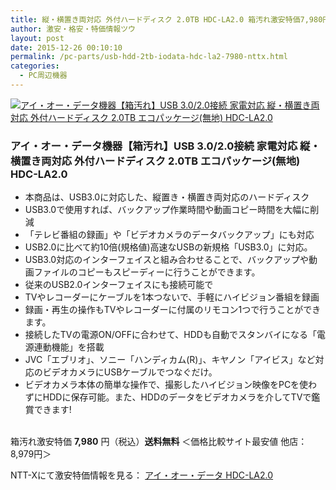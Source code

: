 ```yaml
---
title: 縦・横置き両対応 外付ハードディスク 2.0TB HDC-LA2.0 箱汚れ激安特価7,980円！送料無料！
author: 激安・格安・特価情報ツウ
layout: post
date: 2015-12-26 00:10:10
permalink: /pc-parts/usb-hdd-2tb-iodata-hdc-la2-7980-nttx.html
categories:
  - PC周辺機器
---
```


<div class="img-bg2 img_L">
  <a href="http://px.a8.net/svt/ejp?a8mat=ZYP6S+8IMA3E+S1Q+BWGDT&#038;a8ejpredirect=http://nttxstore.jp/_II_QZX0009803" target="_blank"><img border="0" alt="アイ・オー・データ機器【箱汚れ】USB 3.0/2.0接続 家電対応 縦・横置き両対応 外付ハードディスク 2.0TB エコパッケージ(無地) HDC-LA2.0" src="http://image.nttxstore.jp/l2_images/I/IO/IO14660644.jpg" data-recalc-dims="1" /></a>
</div>

<!--more-->
### アイ・オー・データ機器【箱汚れ】USB 3.0/2.0接続 家電対応 縦・横置き両対応 外付ハードディスク 2.0TB エコパッケージ(無地) HDC-LA2.0

* 本商品は、USB3.0に対応した、縦置き・横置き両対応のハードディスク
* USB3.0で使用すれば、バックアップ作業時間や動画コピー時間を大幅に削減
* 「テレビ番組の録画」や「ビデオカメラのデータバックアップ」にも対応
* USB2.0に比べて約10倍(規格値)高速なUSBの新規格「USB3.0」に対応。
* USB3.0対応のインターフェイスと組み合わせることで、バックアップや動画ファイルのコピーもスピーディーに行うことができます。
* 従来のUSB2.0インターフェイスにも接続可能で
* TVやレコーダーにケーブルを1本つないで、手軽にハイビジョン番組を録画
* 録画・再生の操作もTVやレコーダーに付属のリモコン1つで行うことができます。
* 接続したTVの電源ON/OFFに合わせて、HDDも自動でスタンバイになる「電源連動機能」を搭載
* JVC「エブリオ」、ソニー「ハンディカム(R)」、キヤノン「アイビス」など対応のビデオカメラにUSBケーブルでつなぐだけ。
* ビデオカメラ本体の簡単な操作で、撮影したハイビジョン映像をPCを使わずにHDDに保存可能。また、HDDのデータをビデオカメラを介してTVで鑑賞できます!

<br clear="all" />箱汚れ激安特価 <span class="tokka-price"><strong>7,980</strong></span> 円（税込）**送料無料**
＜価格比較サイト最安値 他店：8,979円＞

NTT-Xにて激安特価情報を見る： <span class="fs150p"><a href="http://px.a8.net/svt/ejp?a8mat=ZYP6S+8IMA3E+S1Q+BWGDT&#038;a8ejpredirect=http://nttxstore.jp/_II_QZX0009803" target="_blank">アイ・オー・データ HDC-LA2.0</a></span>